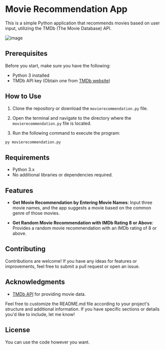 # Movie Recommendation App

This is a simple Python application that recommends movies based on user input, utilizing the TMDb (The Movie Database) API.


![image](https://github.com/parzivalhaliday/100-python-apps/blob/main/movieRecommendation/image.png)


## Prerequisites

Before you start, make sure you have the following:

- Python 3 installed
- TMDb API key (Obtain one from [TMDb website](https://www.themoviedb.org/documentation/api))

## How to Use
1. Clone the repository or download the `movierecommendation.py` file.

2. Open the terminal and navigate to the directory where the `movierecommendation.py` file is located.

3. Run the following command to execute the program:

```python
py movierecommendation.py
```

## Requirements

- Python 3.x
- No additional libraries or dependencies required.


## Features

- **Get Movie Recommendation by Entering Movie Names**: Input three movie names, and the app suggests a movie based on the common genre of those movies.

- **Get Random Movie Recommendation with IMDb Rating 8 or Above**: Provides a random movie recommendation with an IMDb rating of 8 or above.



## Contributing
Contributions are welcome! If you have any ideas for features or improvements, feel free to submit a pull request or open an issue.

## Acknowledgments

- [TMDb API](https://www.themoviedb.org/documentation/api) for providing movie data.

Feel free to customize the README.md file according to your project's structure and additional information. If you have specific sections or details you'd like to include, let me know!

## License
You can use the code however you want.
